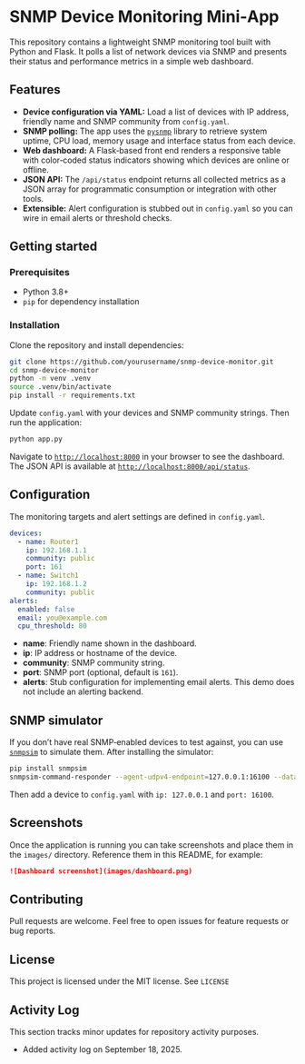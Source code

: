 # SNMP Device Monitoring Mini‑App

This repository contains a lightweight SNMP monitoring tool built with Python and Flask. It polls a list of network devices via SNMP and presents their status and performance metrics in a simple web dashboard.

## Features

* **Device configuration via YAML:** Load a list of devices with IP address, friendly name and SNMP community from `config.yaml`.
* **SNMP polling:** The app uses the [`pysnmp`](https://pysnmp.readthedocs.io/) library to retrieve system uptime, CPU load, memory usage and interface status from each device.
* **Web dashboard:** A Flask‑based front end renders a responsive table with color‑coded status indicators showing which devices are online or offline.
* **JSON API:** The `/api/status` endpoint returns all collected metrics as a JSON array for programmatic consumption or integration with other tools.
* **Extensible:** Alert configuration is stubbed out in `config.yaml` so you can wire in email alerts or threshold checks.

## Getting started

### Prerequisites

* Python 3.8+
* `pip` for dependency installation

### Installation

Clone the repository and install dependencies:

```bash
git clone https://github.com/yourusername/snmp-device-monitor.git
cd snmp-device-monitor
python -m venv .venv
source .venv/bin/activate
pip install -r requirements.txt
```

Update `config.yaml` with your devices and SNMP community strings. Then run the application:

```bash
python app.py
```

Navigate to [`http://localhost:8000`](http://localhost:8000) in your browser to see the dashboard. The JSON API is available at [`http://localhost:8000/api/status`](http://localhost:8000/api/status).

## Configuration

The monitoring targets and alert settings are defined in `config.yaml`.

```yaml
devices:
  - name: Router1
    ip: 192.168.1.1
    community: public
    port: 161
  - name: Switch1
    ip: 192.168.1.2
    community: public
alerts:
  enabled: false
  email: you@example.com
  cpu_threshold: 80
```

* **name**: Friendly name shown in the dashboard.
* **ip**: IP address or hostname of the device.
* **community**: SNMP community string.
* **port**: SNMP port (optional, default is `161`).
* **alerts**: Stub configuration for implementing email alerts. This demo does not include an alerting backend.

## SNMP simulator

If you don’t have real SNMP‑enabled devices to test against, you can use [`snmpsim`](https://pysnmp.readthedocs.io/en/latest/snmpsim.html) to simulate them. After installing the simulator:

```bash
pip install snmpsim
snmpsim-command-responder --agent-udpv4-endpoint=127.0.0.1:16100 --data-dir=snmpsim-data
```

Then add a device to `config.yaml` with `ip: 127.0.0.1` and `port: 16100`.

## Screenshots

Once the application is running you can take screenshots and place them in the `images/` directory. Reference them in this README, for example:

```markdown
![Dashboard screenshot](images/dashboard.png)
```

## Contributing

Pull requests are welcome. Feel free to open issues for feature requests or bug reports.

## License

This project is licensed under the MIT license. See `LICENSE`

## Activity Log

This section tracks minor updates for repository activity purposes.

- Added activity log on September 18, 2025.
